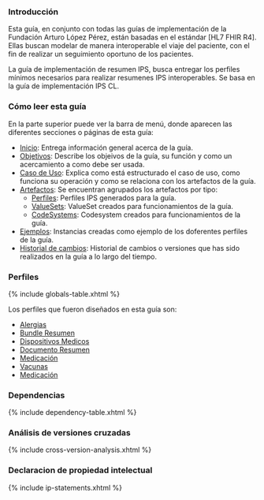 ### Introducción 

Esta guía, en conjunto con todas las guías de implementación de la Fundación Arturo López Pérez, están basadas en el estándar [HL7 FHIR R4].
Ellas buscan modelar de manera interoperable el viaje del paciente, con el fin de realizar un seguimiento oportuno de los pacientes.

La guía de implementación de resumen IPS, busca entregar los perfiles mínimos necesarios para realizar resumenes IPS interoperables. Se basa en la guía de implementación IPS CL.

### Cómo leer esta guía

En la parte superior puede ver la barra de menú, donde aparecen las diferentes secciones o páginas de esta guía:

* [Inicio](index.html): Entrega información general acerca de la guía.
* [Objetivos](objetivos.html): Describe los objeivos de la guía, su función y como un acercamiento a como debe ser usada.
* [Caso de Uso](casodeuso.html): Explica como está estructurado el caso de uso, como funciona su operación y como se relaciona con los artefactos de la guía.
* [Artefactos](artifacts.html): Se encuentran agrupados los artefactos por tipo:
    * [Perfiles](artifacts.html#structures-resource-profiles): Perfiles IPS generados para la guía. 
    * [ValueSets](artifacts.html#terminology-value-sets): ValueSet creados para funcionamientos de la guía.
    * [CodeSystems](artifacts.html#terminology-code-systems): Codesystem creados para funcionamientos de la guía.
* [Ejemplos](artifacts.html#example-example-instances): Instancias creadas como ejemplo de los doferentes perfiles de la guía.
* [Historial de cambios](cambios.html): Historial de cambios o versiones que has sido realizados en la guía a lo largo del tiempo.

### Perfiles 

{% include globals-table.xhtml %}

Los perfiles que fueron diseñados en esta guía son:

   * [Alergias](StructureDefinition-AlergiasFalp.html)
   * [Bundle Resumen](StructureDefinition-BundleResumen.html)
   * [Dispositivos Medicos](StructureDefinition-DispMedicosFalp.html)
   * [Documento Resumen](StructureDefinition-Documento.html)
   * [Medicación](StructureDefinition-PlanMedicacionFalp.html)
   * [Vacunas](StructureDefinition-VacunasFalp.html)
   * [Medicación](StructureDefinition-PlanMedicacionFalp.html)


### Dependencias

{% include dependency-table.xhtml %}


### Análisis de versiones cruzadas

{% include cross-version-analysis.xhtml %}


### Declaracion de propiedad intelectual

{% include ip-statements.xhtml %}